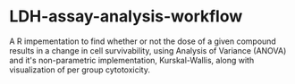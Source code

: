 # LDH-assay-analysis-workflow
A R impementation to find whether or not the dose of a given compound results in a change in cell survivability, using Analysis of Variance (ANOVA) and it's non-parametric implementation, Kurskal-Wallis, along with visualization of per group cytotoxicity. 
